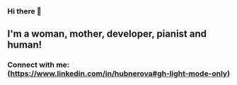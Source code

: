 ### Hi there 👋

<!--
**jitkahubnerova/jitkahubnerova** is a ✨ _special_ ✨ repository because its `README.md` (this file) appears on your GitHub profile.

Here are some ideas to get you started:

- 🔭 I’m currently working on envita.cz
- 🌱 I’m currently learning React, AWS, Azure, Blazor
- 👯 I’m looking to collaborate on good life
- 📫 How to reach me: ...

-->
## I'm a woman, mother, developer, pianist and human!
### Connect with me: (https://www.linkedin.com/in/hubnerova#gh-light-mode-only)


<br />
<br /> 
